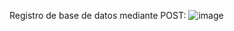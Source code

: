 Registro de base de datos mediante POST:
![image](https://github.com/JackxAG/PruebaARD1/assets/136139129/78aef77f-74cd-462b-af01-7dc73a625db5)
